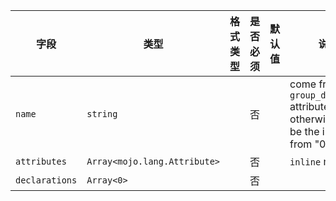 | 字段 | 类型 | 格式类型 | 是否必须 | 默认值 | 说明 |
|---|---|---|---|---|---|
| `name` | `string` |  | 否 |  | come from `group_decl_name` attribute, otherwise will be the index from "0" |
| `attributes` | `Array<mojo.lang.Attribute>` |  | 否 |  | `inline` means |
| `declarations` | `Array<0>` |  | 否 |  |  |
